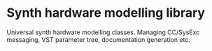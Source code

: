 # Synth hardware modelling library

Universal synth hardware modelling classes. Managing CC/SysExc messaging, VST parameter tree, documentation generation etc.